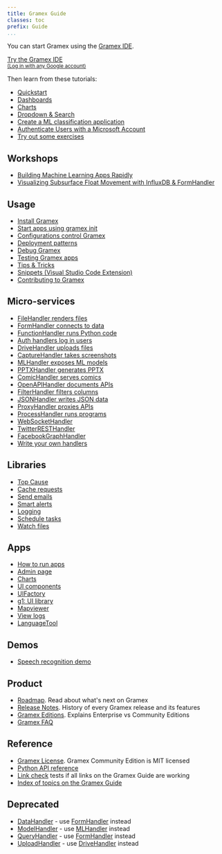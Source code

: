 ```yaml
---
title: Gramex Guide
classes: toc
prefix: Guide
...
```


You can start Gramex using the [Gramex IDE](https://gramex.gramener.com/).

<a class="btn btn-large btn-primary" href="https://gramex.gramener.com/">
  Try the Gramex IDE
  <br><small>(Log in with any Google account)</small>
</a>

Then learn from these tutorials:

- [Quickstart](tutorials/quickstart/)
- [Dashboards](tutorials/dashboards/)
- [Charts](tutorials/charts/)
- [Dropdown & Search](tutorials/g1-dropdown)
- [Create a ML classification application](https://github.com/gramexrecipes/gramex-ml-workshop/)
- [Authenticate Users with a Microsoft Account](tutorials/azure-oauth2)
- [Try out some exercises](exercises/)

## Workshops

- [Building Machine Learning Apps Rapidly](workshop/building-ml-apps-rapidly/)
- [Visualizing Subsurface Float Movement with InfluxDB & FormHandler](workshop/influxdb/)

## Usage

- [Install Gramex](install/)
- [Start apps using gramex init](init/)
- [Configurations control Gramex](config/)
- [Deployment patterns](deploy/)
- [Debug Gramex](debug/)
- [Testing Gramex apps](test/)
- [Tips & Tricks](tips/)
- [Snippets (Visual Studio Code Extension)](snippets/)
- [Contributing to Gramex](contributing/)

## Micro-services

- [FileHandler renders files](filehandler/)
- [FormHandler connects to data](formhandler/)
- [FunctionHandler runs Python code](functionhandler/)
- [Auth handlers log in users](auth/)
- [DriveHandler uploads files](drivehandler/)
- [CaptureHandler takes screenshots](capturehandler/)
- [MLHandler exposes ML models](mlhandler/)
- [PPTXHandler generates PPTX](pptxhandler/)
- [ComicHandler serves comics](comichandler/)
- [OpenAPIHandler documents APIs](openapihandler/)
- [FilterHandler filters columns](filterhandler/)
- [JSONHandler writes JSON data](jsonhandler/)
- [ProxyHandler proxies APIs](proxyhandler/)
- [ProcessHandler runs programs](processhandler/)
- [WebSocketHandler](websockethandler/)
- [TwitterRESTHandler](twitterresthandler/)
- [FacebookGraphHandler](facebookgraphhandler/)
- [Write your own handlers](handlers/)

## Libraries

- [Top Cause](topcause/)
- [Cache requests](cache/)
- [Send emails](email/)
- [Smart alerts](alert/)
- [Logging](logging/)
- [Schedule tasks](scheduler/)
- [Watch files](watch/)

## Apps

- [How to run apps](apps)
- [Admin page](admin/)
- [Charts](chart/)
- [UI components](uicomponents/)
- [UIFactory](uifactory/)
- [g1: UI library](g1/)
- [Mapviewer](mapviewer/)
- [View logs](logviewer/)
- [LanguageTool](languagetool/)

## Demos

- [Speech recognition demo](speech/)

## Product

- [Roadmap](roadmap/). Read about what's next on Gramex
- [Release Notes](release/). History of every Gramex release and its features
- [Gramex Editions](edition/). Explains Enterprise vs Community Editions
- [Gramex FAQ](faq/)

## Reference

- [Gramex License](license/). Gramex Community Edition is MIT licensed
- [Python API reference](https://gramener.com/gramex/guide/api/)
- [Link check](linkcheck/) tests if all links on the Gramex Guide are working
- [Index of topics on the Gramex Guide](search/)

## Deprecated

- [DataHandler](datahandler/) - use [FormHandler](formhandler/) instead
- [ModelHandler](modelhandler/) - use [MLHandler](mlhandler/) instead
- [QueryHandler](queryhandler/) - use [FormHandler](formhandler/) instead
- [UploadHandler](uploadhandler/) - use [DriveHandler](drivehandler/) instead
